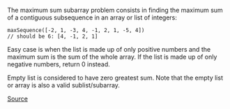 The maximum sum subarray problem consists in finding the maximum sum of a contiguous subsequence in an array or list of integers:

```
maxSequence([-2, 1, -3, 4, -1, 2, 1, -5, 4])
// should be 6: [4, -1, 2, 1]
```

Easy case is when the list is made up of only positive numbers and the maximum sum is the sum of the whole array. If the list is made up of only negative numbers, return 0 instead.

Empty list is considered to have zero greatest sum. Note that the empty list or array is also a valid sublist/subarray.

[Source](https://www.codewars.com/kata/54521e9ec8e60bc4de000d6c)
